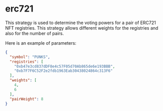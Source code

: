 # erc721

This strategy is used to determine the voting powers for a pair of ERC721 NFT registries. This strategy allows different weights for the registries and also for the number of pairs.

Here is an example of parameters:

```json
{
  "symbol": "PUNKS",
  "registries": [
    "0xb47e3cd837dDF8e4c57F05d70Ab865de6e193BBB",
    "0xb7F7F6C52F2e2fdb1963Eab30438024864c313F6"
  ],
  "weights": [
    4,
    6
  ],
  "pairWeight": 8
}
```
